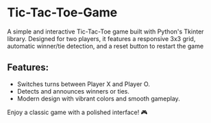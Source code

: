 # Tic-Tac-Toe-Game
<p>A simple and interactive Tic-Tac-Toe game built with Python's Tkinter library. Designed for two players, it features a responsive 3x3 grid, automatic winner/tie detection, and a reset button to restart the game </p>

<h2>Features:</h2>

- Switches turns between Player X and Player O.
- Detects and announces winners or ties.
- Modern design with vibrant colors and smooth gameplay.<br>
<p>Enjoy a classic game with a polished interface! 🎮</p>
